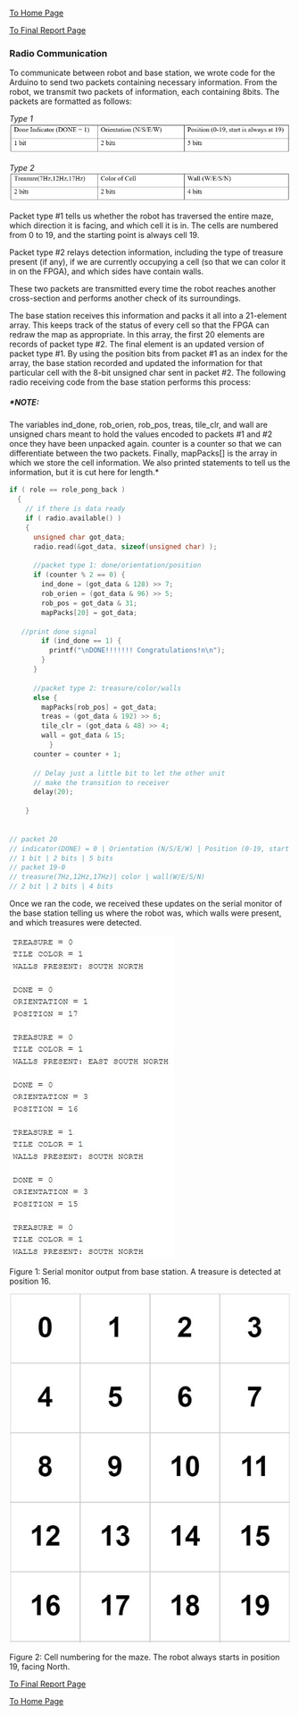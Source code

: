 [To Home Page](../index.md)

[To Final Report Page](./FinalReport.md)

### Radio Communication

To communicate between robot and base station, we wrote code for the Arduino to send two packets containing necessary information. From the robot, we transmit two packets of information, each containing 8bits. The packets are formatted as follows:

*Type 1*
![Packet Type 1](./img/packet1.PNG)

*Type 2*
![Packet Type 2](./img/packet2.PNG)

Packet type #1 tells us whether the robot has traversed the entire maze, which direction it is facing, and which cell it is in. The cells are numbered from 0 to 19, and the starting point is always cell 19. 


Packet type #2 relays detection information, including the type of treasure present (if any), if we are currently occupying a cell (so that we can color it in on the FPGA), and which sides have contain walls. 


These two packets are transmitted every time the robot reaches another cross-section and performs another check of its surroundings. 


The base station receives this information and packs it all into a 21-element array. This keeps track of the status of every cell so that the FPGA can redraw the map as appropriate. In this array, the first 20 elements are records of packet type #2. The final element is an updated version of packet type #1. By using the position bits from packet #1 as an index for the array, the base station recorded and updated the information for that particular cell with the 8-bit unsigned char sent in packet #2. The following radio receiving code from the base station performs this process:


##### *NOTE: 
The variables ind_done, rob_orien, rob_pos, treas, tile_clr, and wall are unsigned chars meant to hold the values encoded to packets #1 and #2 once they have been unpacked again. counter is a counter so that we can differentiate between the two packets. Finally, mapPacks[] is the array in which we store the cell information. We also printed statements to tell us the information, but it is cut here for length.*

```c
if ( role == role_pong_back )
  {
    // if there is data ready
    if ( radio.available() )
    {
      unsigned char got_data;
      radio.read(&got_data, sizeof(unsigned char) );

      //packet type 1: done/orientation/position
      if (counter % 2 == 0) {
        ind_done = (got_data & 128) >> 7;
        rob_orien = (got_data & 96) >> 5;
        rob_pos = got_data & 31;
        mapPacks[20] = got_data;
        
   //print done signal
        if (ind_done == 1) {
          printf("\nDONE!!!!!!! Congratulations!n\n");
        }
      }

      //packet type 2: treasure/color/walls
      else {
        mapPacks[rob_pos] = got_data;
        treas = (got_data & 192) >> 6;
        tile_clr = (got_data & 48) >> 4;
        wall = got_data & 15;
          }
      counter = counter + 1;

      // Delay just a little bit to let the other unit
      // make the transition to receiver
      delay(20);

    }


// packet 20
// indicator(DONE) = 0 | Orientation (N/S/E/W) | Position (0-19, start is always at 19)
// 1 bit | 2 bits | 5 bits
// packet 19-0
// treasure(7Hz,12Hz,17Hz)| color | wall(W/E/S/N)
// 2 bit | 2 bits | 4 bits
```

Once we ran the code, we received these updates on the serial monitor of the base station telling us where the robot was, which walls were present, and which treasures were detected.

![Basestation Console](./img/basestationConsole.jpg) 

Figure 1: Serial monitor output from base station. A treasure is detected at position 16.

![Maze Layout](./img/mazeLayout.jpg)

Figure 2: Cell numbering for the maze. The robot always starts in position 19, facing North.


[To Final Report Page](./FinalReport.md)

[To Home Page](../index.md)